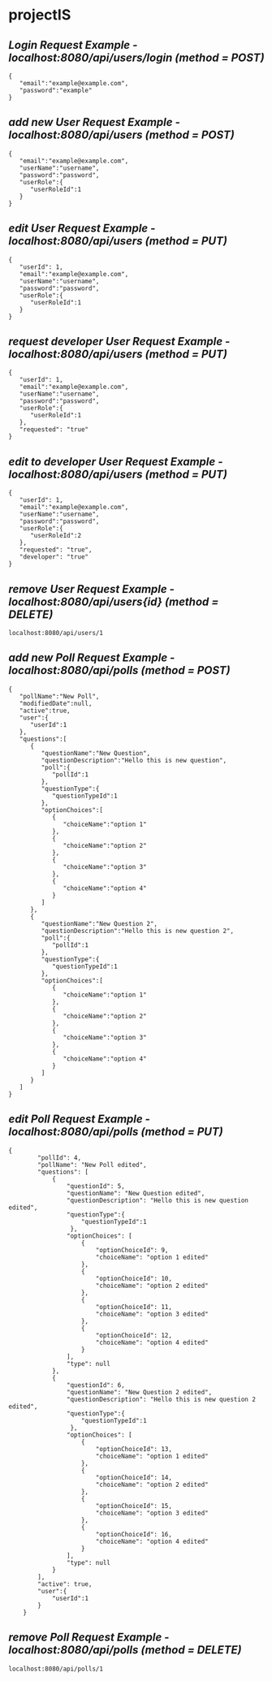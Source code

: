 # projectIS

## _Login Request Example - localhost:8080/api/users/login (method = POST)_

    {  
       "email":"example@example.com",
       "password":"example"
    }

## _add new User Request Example - localhost:8080/api/users (method = POST)_

    {  
       "email":"example@example.com",
       "userName":"username",
       "password":"password",
       "userRole":{  
          "userRoleId":1 
       }
    }
    
## _edit User Request Example - localhost:8080/api/users (method = PUT)_

    {  
       "userId": 1,
       "email":"example@example.com",
       "userName":"username",
       "password":"password",
       "userRole":{  
          "userRoleId":1 
       }
    }
    
## _request developer User Request Example - localhost:8080/api/users (method = PUT)_

    {  
       "userId": 1,
       "email":"example@example.com",
       "userName":"username",
       "password":"password",
       "userRole":{  
          "userRoleId":1 
       },
       "requested": "true"
    }
    
## _edit to developer User Request Example - localhost:8080/api/users (method = PUT)_

    {  
       "userId": 1,
       "email":"example@example.com",
       "userName":"username",
       "password":"password",
       "userRole":{  
          "userRoleId":2 
       },
       "requested": "true",
       "developer": "true"
    }
    
## _remove User Request Example - localhost:8080/api/users{id} (method = DELETE)_
    
    localhost:8080/api/users/1


## _add new Poll Request Example - localhost:8080/api/polls (method = POST)_

    {  
       "pollName":"New Poll",
       "modifiedDate":null,
       "active":true,
       "user":{  
          "userId":1
       },
       "questions":[  
          {  
             "questionName":"New Question",
             "questionDescription":"Hello this is new question",
             "poll":{  
                "pollId":1
             },
             "questionType":{  
                "questionTypeId":1
             },
             "optionChoices":[  
                {  
                   "choiceName":"option 1"
                },
                {  
                   "choiceName":"option 2"
                },
                {  
                   "choiceName":"option 3"
                },
                {  
                   "choiceName":"option 4"
                }
             ]
          },
          {  
             "questionName":"New Question 2",
             "questionDescription":"Hello this is new question 2",
             "poll":{  
                "pollId":1
             },
             "questionType":{  
                "questionTypeId":1
             },
             "optionChoices":[  
                {  
                   "choiceName":"option 1"
                },
                {  
                   "choiceName":"option 2"
                },
                {  
                   "choiceName":"option 3"
                },
                {  
                   "choiceName":"option 4"
                }
             ]
          }
       ]
    }

## _edit Poll Request Example - localhost:8080/api/polls (method = PUT)_
    
    {
            "pollId": 4,
            "pollName": "New Poll edited",
            "questions": [
                {
                    "questionId": 5,
                    "questionName": "New Question edited",
                    "questionDescription": "Hello this is new question edited",
                    "questionType":{  
                		"questionTypeId":1
            		 },
                    "optionChoices": [
                        {
                            "optionChoiceId": 9,
                            "choiceName": "option 1 edited"
                        },
                        {
                            "optionChoiceId": 10,
                            "choiceName": "option 2 edited"
                        },
                        {
                            "optionChoiceId": 11,
                            "choiceName": "option 3 edited"
                        },
                        {
                            "optionChoiceId": 12,
                            "choiceName": "option 4 edited"
                        }
                    ],
                    "type": null
                },
                {
                    "questionId": 6,
                    "questionName": "New Question 2 edited",
                    "questionDescription": "Hello this is new question 2 edited",
                    "questionType":{  
                		"questionTypeId":1
            		 },
                    "optionChoices": [
                        {
                            "optionChoiceId": 13,
                            "choiceName": "option 1 edited"
                        },
                        {
                            "optionChoiceId": 14,
                            "choiceName": "option 2 edited"
                        },
                        {
                            "optionChoiceId": 15,
                            "choiceName": "option 3 edited"
                        },
                        {
                            "optionChoiceId": 16,
                            "choiceName": "option 4 edited"
                        }
                    ],
                    "type": null
                }
            ],
            "active": true,
            "user":{  
            	"userId":1
            }
        }
        
## _remove Poll Request Example - localhost:8080/api/polls (method = DELETE)_

    localhost:8080/api/polls/1

